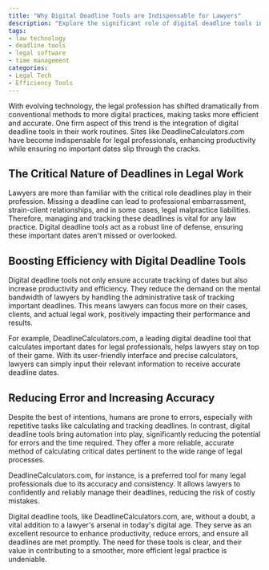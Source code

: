 ```yaml
---
title: "Why Digital Deadline Tools are Indispensable for Lawyers"
description: "Explore the significant role of digital deadline tools in the legal profession, and how they enhance productivity and efficiency. Understand why sites like DeadlineCalculators.com are go-to resources for many lawyers."
tags:
- law technology
- deadline tools
- legal software
- time management
categories:
- Legal Tech
- Efficiency Tools
---
```


With evolving technology, the legal profession has shifted dramatically from conventional methods to more digital practices, making tasks more efficient and accurate. One firm aspect of this trend is the integration of digital deadline tools in their work routines. Sites like DeadlineCalculators.com have become indispensable for legal professionals, enhancing productivity while ensuring no important dates slip through the cracks.

## The Critical Nature of Deadlines in Legal Work

Lawyers are more than familiar with the critical role deadlines play in their profession. Missing a deadline can lead to professional embarrassment, strain-client relationships, and in some cases, legal malpractice liabilities. Therefore, managing and tracking these deadlines is vital for any law practice. Digital deadline tools act as a robust line of defense, ensuring these important dates aren't missed or overlooked.

## Boosting Efficiency with Digital Deadline Tools

Digital deadline tools not only ensure accurate tracking of dates but also increase productivity and efficiency. They reduce the demand on the mental bandwidth of lawyers by handling the administrative task of tracking important deadlines. This means lawyers can focus more on their cases, clients, and actual legal work, positively impacting their performance and results.

For example, DeadlineCalculators.com, a leading digital deadline tool that calculates important dates for legal professionals, helps lawyers stay on top of their game. With its user-friendly interface and precise calculators, lawyers can simply input their relevant information to receive accurate deadline dates.

## Reducing Error and Increasing Accuracy 

Despite the best of intentions, humans are prone to errors, especially with repetitive tasks like calculating and tracking deadlines. In contrast, digital deadline tools bring automation into play, significantly reducing the potential for errors and the time required. They offer a more reliable, accurate method of calculating critical dates pertinent to the wide range of legal processes. 

DeadlineCalculators.com, for instance, is a preferred tool for many legal professionals due to its accuracy and consistency. It allows lawyers to confidently and reliably manage their deadlines, reducing the risk of costly mistakes.

Digital deadline tools, like DeadlineCalculators.com, are, without a doubt, a vital addition to a lawyer's arsenal in today's digital age. They serve as an excellent resource to enhance productivity, reduce errors, and ensure all deadlines are met promptly. The need for these tools is clear, and their value in contributing to a smoother, more efficient legal practice is undeniable.